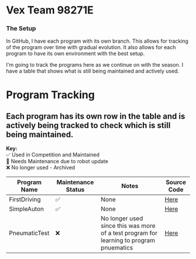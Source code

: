 # Vex Team 98271E



### The Setup
In GitHub, I have each program with its own branch. This allows for tracking of the program over time with gradual evolution. It also allows for each program to have its own environment with the best setup.

I'm going to track the programs here as we continue on with the season. I have a table that shows what is still being maintained and actively used. 


Program Tracking
================

## Each program has its own row in the table and is actively being tracked to check which is still being maintained. 
**Key:**  
✅ Used in Competition and Maintained  
🔧 Needs Maintenance due to robot update  
❌ No longer used - Archived   

| Program Name | Maintenance Status | Notes| Source Code |
| -------------| -------------------| -----| ------------|
| FirstDriving | ✅ | None | [Here](https://github.com/BrysonV10/VexTippingPoint/tree/FirstDriving) |
| SimpleAuton  | ✅ | None | [Here](https://github.com/BrysonV10/VexTippingPoint/tree/SimpleAuton) |
| PneumaticTest | ❌ | No longer used since this was more of a test program for learning to program pnuematics | [Here](https://github.com/BrysonV10/VexTippingPoint/tree/PnuematicTest) |
